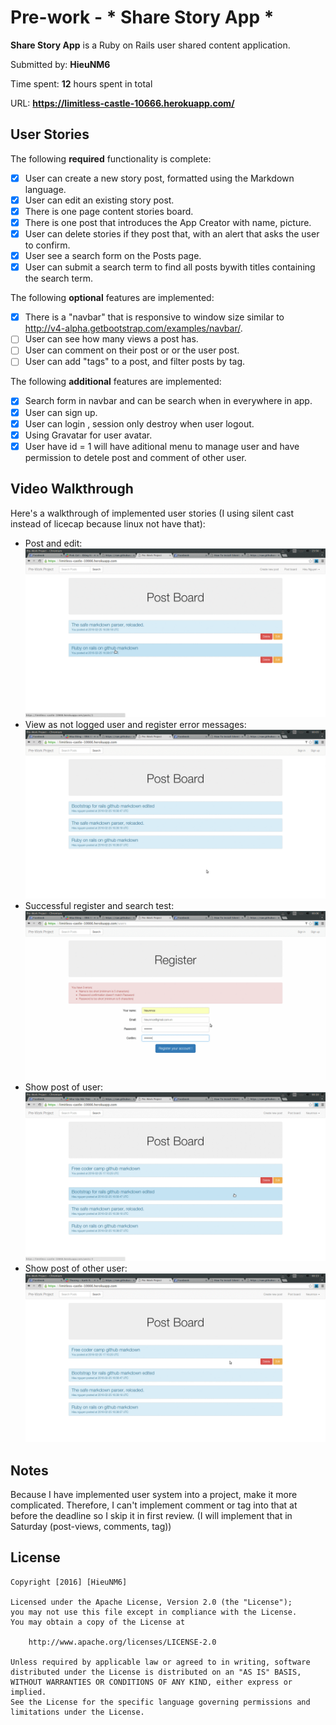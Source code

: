 # Pre-work - * Share Story App *

**Share Story App** is a Ruby on Rails user shared content application.

Submitted by: **HieuNM6**

Time spent: **12** hours spent in total

URL: **https://limitless-castle-10666.herokuapp.com/**

## User Stories

The following **required** functionality is complete:

* [x] User can create a new story post, formatted using the Markdown language.
* [x] User can edit an existing story post.
* [x] There is one page content stories board.
* [x] There is one post that introduces the App Creator with name, picture.
* [x] User can delete stories if they post that, with an alert that asks the user to confirm.
* [x] User see a search form on the Posts page.
* [x] User can submit a search term to find all posts bywith titles containing the search term.

The following **optional** features are implemented:
* [x] There is a "navbar" that is responsive to window size similar to http://v4-alpha.getbootstrap.com/examples/navbar/.
* [ ] User can see how many views a post has.
* [ ] User can comment on their post or or the user post.
* [ ] User can add "tags" to a post, and filter posts by tag.

The following **additional** features are implemented:

- [x] Search form in navbar and can be search when in everywhere in app.
- [x] User can sign up.
- [x] User can login , session only destroy when user logout.
- [x] Using Gravatar for user avatar.
- [x] User have id = 1 will have aditional menu to manage user and have permission to detele post and comment of other user.

## Video Walkthrough

Here's a walkthrough of implemented user stories (I using silent cast instead of licecap because linux not have that):

- Post and edit:
![Video Walkthrough1](https://raw.githubusercontent.com/HieuNM6/pre-exam-project/master/PostAndEdit.gif)
- View as not logged user and  register error messages:
![Video Walkthrough2](https://raw.githubusercontent.com/HieuNM6/pre-exam-project/master/view.as.not.logged.risger.error.message.gif)
- Successful register and search test: 
![Video Walkthrough3](https://raw.githubusercontent.com/HieuNM6/pre-exam-project/master/register.successful.and.search.test.gif)
- Show post of user:
![Video Walkthrough4](https://raw.githubusercontent.com/HieuNM6/pre-exam-project/master/ShowPostofUser.gif)
- Show post of other user:
![Video Walkthrough5](https://raw.githubusercontent.com/HieuNM6/pre-exam-project/master/ShowPostofOtherUser.gif)

## Notes

Because I have implemented user system into a project, make it more complicated. Therefore, I can't implement comment or tag into that at before the deadline so I skip it in first review.  (I will implement that in Saturday (post-views, comments, tag))

## License

    Copyright [2016] [HieuNM6]

    Licensed under the Apache License, Version 2.0 (the "License");
    you may not use this file except in compliance with the License.
    You may obtain a copy of the License at

        http://www.apache.org/licenses/LICENSE-2.0

    Unless required by applicable law or agreed to in writing, software
    distributed under the License is distributed on an "AS IS" BASIS,
    WITHOUT WARRANTIES OR CONDITIONS OF ANY KIND, either express or implied.
    See the License for the specific language governing permissions and
    limitations under the License.
